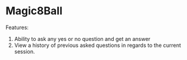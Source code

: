 # Magic8Ball

Features: 
1. Ability to ask any yes or no question and get an answer
2. View a history of previous asked questions in regards to the current session.
